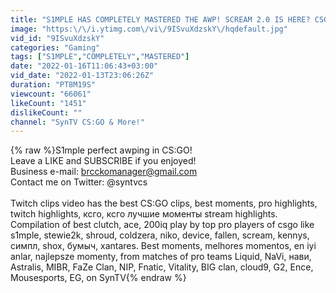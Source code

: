 ```yaml
---
title: "S1MPLE HAS COMPLETELY MASTERED THE AWP! SCREAM 2.0 IS HERE? CSGO Twitch Clips"
image: "https:\/\/i.ytimg.com\/vi\/9ISvuXdzskY\/hqdefault.jpg"
vid_id: "9ISvuXdzskY"
categories: "Gaming"
tags: ["S1MPLE","COMPLETELY","MASTERED"]
date: "2022-01-16T11:06:43+03:00"
vid_date: "2022-01-13T23:06:26Z"
duration: "PT8M19S"
viewcount: "66061"
likeCount: "1451"
dislikeCount: ""
channel: "SynTV CS:GO & More!"
---
```

{% raw %}S1mple perfect awping in CS:GO!<br />Leave a LIKE and SUBSCRIBE if you enjoyed!<br />Business e-mail: brcckomanager@gmail.com<br />Contact me on Twitter: @syntvcs<br /><br />Twitch clips video has the best CS:GO clips, best moments, pro highlights, twitch highlights, ксго, ксго лучшие моменты stream highlights. Compilation of best clutch, ace, 200iq play by top pro players of csgo like s1mple, stewie2k, shroud, coldzera, niko, device, fallen, scream, kennys, симпл, shox, бумыч, xantares. Best moments, melhores momentos, en i̇yi̇ anlar, najlepsze momenty, from matches of pro teams Liquid, NaVi, нави, Astralis, MIBR, FaZe Clan, NIP, Fnatic, Vitality, BIG clan, cloud9, G2, Ence, Mousesports, EG, on SynTV{% endraw %}
